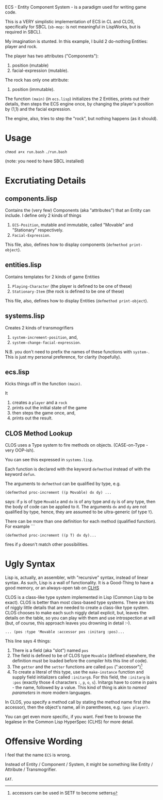 ECS - Entity Component System - is a paradigm used for writing game code.

This is a VERY simplistic implementation of ECS in CL and CLOS, specifically for SBCL (`sb-mop:` is not meaningful in LispWorks, but is required in SBCL).

My imagination is stunted.  In this example, I build 2 do-nothing Entities: player and rock.

The player has two attributes ("Components"):
1. position (mutable)
2. facial-expression (mutable).

The rock has only one attribute:
1. position (immutable).

The function `(main)` (in `ecs.lisp`) initializes the 2 Entities, prints out their details, then steps the ECS engine once, by changing the player's position by (1,1) and the facial expression.

The engine, also, tries to step the "rock", but nothing happens (as it should).

# Usage
`chmod a+x run.bash`
`./run.bash`

(note: you need to have SBCL installed)

# Excrutiating Details
## components.lisp
Contains the (very few) Components (aka "attributes") that an Entity can include.  I define only 2 kinds of things
1. `ECS-Position`, mutable and immutable, called "Movable" and "Stationary" respectively.
2. `Facial-Expression`.

This file, also, defines how to display components (`defmethod print-object`).

## entities.lisp
Contains templates for 2 kinds of game Entities
1. `Playing-Character` (the player is defined to be one of these)
2. `Stationary-Item` (the rock is defined to be one of these)

This file, also, defines how to display Entities (`defmethod print-object`).

## systems.lisp
Creates 2 kinds of transmogrifiers
1. `system-increment-position`, and,
2. `system-change-facial-expression`.

N.B. you don't need to prefix the names of these functions with `system-`.  This is just my personal preference, for clarity (hopefully).
## ecs.lisp
Kicks things off in the function `(main)`. 

It 
1. creates a `player` and a `rock`
2. prints out the initial state of the game
3. then steps the game once, and,
4. prints out the result.

## CLOS Method Lookup

CLOS uses a Type system to fire methods on objects. (CASE-on-Type - very OOP-ish).

You can see this expressed in `systems.lisp`.

Each function is declared with the keyword `defmethod` instead of with the keyword `defun`.

The arguments to `defmethod` can be qualified by type, e.g. 
```
(defmethod proc-increment ((p Movable) dx dy) ...
```
says: if `p` is of type `Movable` and `dx` is of any type and `dy` is of any type, then the body of code can be applied to it.  The arguments `dx` and `dy` are not qualified by type, hence, they are assumed to be ultra-generic (of type `T`).

There can be more than one definition for each method (qualified function).  For example ```
```
(defmethod proc-increment ((p T) dx dy)...
```
fires if `p` doesn't match other possibilities.

# Ugly Syntax
Lisp is, actually, an assembler, with "recursive" syntax, instead of linear syntax.  As such, Lisp is a wall of functionality. It is a Good-Thing to have a good memory, or an always-open tab on [CLHS](https://www.lispworks.com/documentation/HyperSpec/Front/index.htm)

CLOS is a class-like type system implemented in Lisp (Common Lisp to be exact).  CLOS is better than most class-based type systems. There are lots of niggly little details that are needed to create a class-like type system. CLOS chooses to make each such niggly detail explicit, but, leaves the details on the table, so you can play with them and use introspection at will (but, of course, this approach leaves you drowning in detail :-).

`... (pos :type 'Movable :accessor pos :initarg :pos)...`

This line says 4 things:
1. There is a field (aka "slot") named `pos`
2. The field is defined to be of CLOS type `Movable` (defined elsewhere, the definition must be loaded before the compiler hits this line of code).
3. The `getter` and the `setter` functions are called `pos` (":accessor")[^setf]
4. To create a literal of this type, use the `make-instance` function and supply field initializers called `:initarg`s. For this field, the `:initarg` is `:pos` (exactly those 4 characters `:`, `p`, `o`, `s`). Initargs have to come in pairs - the name, followed by a value. This kind of thing is akin to *named parameters* in more modern languages.

[^setf]: accessors can be used in SETF to become setters

In CLOS, you specify a method call by stating the method name first (the accessor), then the object's name, all in parentheses, e.g. `(pos player)`.

You can get even more specific, if you want. Feel free to browse the legalese in the Common Lisp HyperSpec (CLHS) for more detail.


# Offensive Wording
I feel that the name `ECS` is wrong.

Instead of Entity / Component / System, it might be something like Entity / Attribute / Transmogrifier.

`EAT`.


